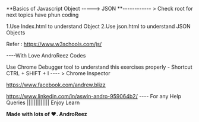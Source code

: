 **Basics of Javascript Object -----> JSON **------------ > Check root for next topics have phun coding

1.Use Index.html to understand Object
2.Use json.html to understand JSON Objects

Refer : https://www.w3schools.com/js/

----With Love AndroReez Codes

Use Chrome Debugger tool to understand this exercises properly - Shortcut CTRL + SHIFT + I ---- > Chrome Inspector

https://www.facebook.com/andrew.blizz

https://www.linkedin.com/in/aswin-andro-959064b2/ ---- For any Help Queries ||||||||||||| Enjoy Learn

**Made with lots of ❤️. AndroReez**
